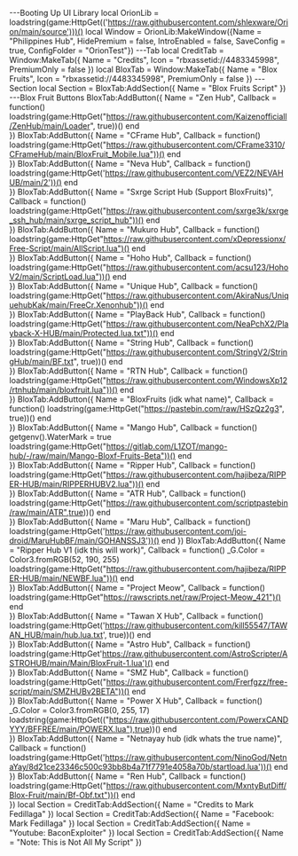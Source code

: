 ---Booting Up UI Library
local OrionLib = loadstring(game:HttpGet(('https://raw.githubusercontent.com/shlexware/Orion/main/source')))()
local Window = OrionLib:MakeWindow({Name = "Philippines Hub", HidePremium = false, IntroEnabled = false, SaveConfig = true, ConfigFolder = "OrionTest"})
---Tab
local CreditTab = Window:MakeTab({
	Name = "Credits",
	Icon = "rbxassetid://4483345998",
	PremiumOnly = false
})
local BloxTab = Window:MakeTab({
	Name = "Blox Fruits",
	Icon = "rbxassetid://4483345998",
	PremiumOnly = false
})
---Section
local Section = BloxTab:AddSection({
	Name = "Blox Fruits Script"
})
---Blox Fruit Buttons
BloxTab:AddButton({
	Name = "Zen Hub",
	Callback = function()
      		loadstring(game:HttpGet("https://raw.githubusercontent.com/Kaizenofficiall/ZenHub/main/Loader", true))()
  	end    
})
BloxTab:AddButton({
	Name = "CFrame Hub",
	Callback = function()
        loadstring(game:HttpGet("https://raw.githubusercontent.com/CFrame3310/CFrameHub/main/BloxFruit_Mobile.lua"))()
  	end    
})
BloxTab:AddButton({
	Name = "Neva Hub",
	Callback = function()
        loadstring(game:HttpGet('https://raw.githubusercontent.com/VEZ2/NEVAHUB/main/2'))()
  	end    
})
BloxTab:AddButton({
	Name = "Sxrge Script Hub (Support BloxFruits)",
	Callback = function()
        loadstring(game:HttpGet("https://raw.githubusercontent.com/sxrge3k/sxrge_ssh_hub/main/sxrge_script_hub"))()
  	end    
})
BloxTab:AddButton({
	Name = "Mukuro Hub",
	Callback = function()
        loadstring(game:HttpGet"https://raw.githubusercontent.com/xDepressionx/Free-Script/main/AllScript.lua")()
  	end    
})
BloxTab:AddButton({
	Name = "Hoho Hub",
	Callback = function()
        loadstring(game:HttpGet("https://raw.githubusercontent.com/acsu123/HohoV2/main/ScriptLoad.lua"))()
  	end    
})
BloxTab:AddButton({
	Name = "Unique Hub",
	Callback = function()
        loadstring(game:HttpGet("https://raw.githubusercontent.com/AkiraNus/UniquehubKak/main/FreeCr.Xenonhub"))()
  	end    
})
BloxTab:AddButton({
	Name = "PlayBack Hub",
	Callback = function()
        loadstring(game:HttpGet("https://raw.githubusercontent.com/NeaPchX2/Playback-X-HUB/main/Protected.lua.txt"))()
  	end    
})
BloxTab:AddButton({
	Name = "String Hub",
	Callback = function()
        loadstring(game:HttpGet("https://raw.githubusercontent.com/StringV2/StringHub/main/BF.txt", true))()
  	end    
})
BloxTab:AddButton({
	Name = "RTN Hub",
	Callback = function()
        loadstring(game:HttpGet("https://raw.githubusercontent.com/WindowsXp12/rtnhub/main/bloxfruit.lua"))()
  	end    
})
BloxTab:AddButton({
	Name = "BloxFruits (idk what name)",
	Callback = function()
        loadstring(game:HttpGet("https://pastebin.com/raw/HSzQz2g3", true))()
  	end    
})
BloxTab:AddButton({
	Name = "Mango Hub",
	Callback = function()
        getgenv().WaterMark = true
        loadstring(game:HttpGet("https://gitlab.com/L1ZOT/mango-hub/-/raw/main/Mango-Bloxf-Fruits-Beta"))()
  	end    
})
BloxTab:AddButton({
	Name = "Ripper Hub",
	Callback = function()
        loadstring(game:HttpGet("https://raw.githubusercontent.com/hajibeza/RIPPER-HUB/main/RIPPERHUBV2.lua"))()
  	end    
})
BloxTab:AddButton({
	Name = "ATR Hub",
	Callback = function()
        loadstring(game:HttpGet("https://raw.githubusercontent.com/scriptpastebin/raw/main/ATR",true))()
  	end    
})
BloxTab:AddButton({
	Name = "Maru Hub",
	Callback = function()
        loadstring(game:HttpGet('https://raw.githubusercontent.com/joi-droid/MaruHubBF/main/GOHANSSJ3'))()
  	end
})
BloxTab:AddButton({
	Name = "Ripper Hub V1 (idk this will work)",
	Callback = function()
        _G.Color = Color3.fromRGB(52, 190, 255)
        loadstring(game:HttpGet("https://raw.githubusercontent.com/hajibeza/RIPPER-HUB/main/NEWBF.lua"))()
  	end    
})
BloxTab:AddButton({
	Name = "Project Meow",
	Callback = function()
        loadstring(game:HttpGet"https://rawscripts.net/raw/Project-Meow_421")()
  	end    
})
BloxTab:AddButton({
	Name = "Tawan X Hub",
	Callback = function()
        loadstring(game:HttpGet('https://raw.githubusercontent.com/kill55547/TAWAN_HUB/main/hub.lua.txt', true))()
  	end    
})
BloxTab:AddButton({
	Name = "Astro Hub",
	Callback = function()
        loadstring(game:HttpGet'https://raw.githubusercontent.com/AstroScripter/ASTROHUB/main/Main/BloxFruit-1.lua')()
  	end    
})
BloxTab:AddButton({
	Name = "SMZ Hub",
	Callback = function()
        loadstring(game:HttpGet("https://raw.githubusercontent.com/Frerfgzz/free-script/main/SMZHUBv2BETA"))()
  	end    
})
BloxTab:AddButton({
	Name = "Power X Hub",
	Callback = function()
        _G.Color = Color3.fromRGB(0, 255, 17)
        loadstring(game:HttpGet(("https://raw.githubusercontent.com/PowerxCANDYYY/BFFREE/main/POWERX.lua"),true))()
  	end    
})
BloxTab:AddButton({
	Name = "Netnayay hub (idk whats the true name)",
	Callback = function()
        loadstring(game:HttpGet('https://raw.githubusercontent.com/NinoGod/NetnaYay/8d21ce23346c500c93bb8b4a71f7791e4058a70b/startload.lua'))()
  	end    
})
BloxTab:AddButton({
	Name = "Ren Hub",
	Callback = function()
      	loadstring(game:HttpGet("https://raw.githubusercontent.com/MxntyButDiff/Blox-Fruit/main/Bf-Obf.txt"))()
  	end    
})
local Section = CreditTab:AddSection({
	Name = "Credits to Mark Fedillaga"
})
local Section = CreditTab:AddSection({
	Name = "Facebook: Mark Fedillaga"
})
local Section = CreditTab:AddSection({
	Name = "Youtube: BaconExploiter"
})
local Section = CreditTab:AddSection({
	Name = "Note: This is Not All My Script"
})
